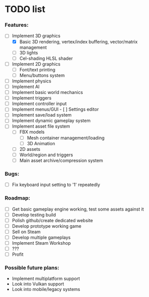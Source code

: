 # TODO list

### Features:
- [ ] Implement 3D graphics
    - [x] Basic 3D rendering, vertex/index buffering, vector/matrix management
    - [ ] 3D lights
    - [ ] Cel-shading HLSL shader
- [ ] Implement 2D graphics
    - [ ] Font/text printing
    - [ ] Menu/buttons system
- [ ] Implement physics
- [ ] Implement AI
- [ ] Implement basic world mechanics
- [ ] Implement triggers
- [ ] Implement controller input
- [ ] Implement menus/GUI
        - [ ] Settings editor
- [ ] Implement save/load system
- [ ] Implement dynamic gameplay system
- [ ] Implement asset file system
    - [ ] FBX models
        - [ ] Mesh container management/loading
        - [ ] 3D Animation
    - [ ] 2D assets
    - [ ] World/region and triggers
    - [ ] Main asset archive/compression system

### Bugs:
- [ ] Fix keyboard input setting to '1' repeatedly

### Roadmap:
- [ ] Get basic gameplay engine working, test some assets against it
- [ ] Develop testing build
- [ ] Polish github/create dedicated website
- [ ] Develop prototype working game
- [ ] Sell on Steam
- [ ] Develop multiple gameplays
- [ ] Implement Steam Workshop
- [ ] ???
- [ ] Profit

### Possible future plans:
- Implement multiplatform support
- Look into Vulkan support
- Look into mobile/legacy systems
